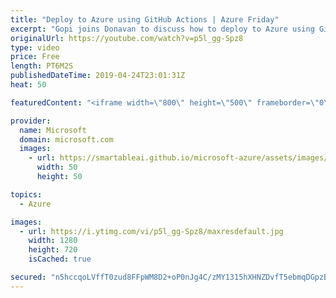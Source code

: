 ```yaml
---
title: "Deploy to Azure using GitHub Actions | Azure Friday"
excerpt: "Gopi joins Donavan to discuss how to deploy to Azure using GitHub Actions, which helps you to configure CI/CD from the GitHub UI. [01:10] Demo Start   GitHub Actions for Azure services https://aka.ms/azfr/535/01  GitHub Actions overview https://aka.ms/azfr/535/02  GitHub Actions docs https://aka.ms/azfr/535/03"
originalUrl: https://youtube.com/watch?v=p5l_gg-Spz8
type: video
price: Free
length: PT6M2S
publishedDateTime: 2019-04-24T23:01:31Z
heat: 50

featuredContent: "<iframe width=\"800\" height=\"500\" frameborder=\"0\" src=\"https://www.youtube.com/embed/p5l_gg-Spz8\" allow=\"accelerometer; autoplay; encrypted-media; gyroscope; picture-in-picture\" allowfullscreen></iframe>"

provider:
  name: Microsoft
  domain: microsoft.com
  images:
    - url: https://smartableai.github.io/microsoft-azure/assets/images/organizations/microsoft.com-50x50.jpg
      width: 50
      height: 50

topics:
  - Azure

images:
  - url: https://i.ytimg.com/vi/p5l_gg-Spz8/maxresdefault.jpg
    width: 1280
    height: 720
    isCached: true

secured: "n5hccqoLVffT0zud8FFpWM8D2+oP0nJg4C/zMY1315hXHNZDvfT5ebmqDGpzBwHkdRZektA3cerMY1IHUVEk4d1lvPoz9vlRL438Iyr6pR0YlQOFPjjvXJY2V+Mq0etnxNxRjaCPvo5bFDblTGX7TRLOvYunOZWHEDLpy7w31Rh5nqoMBPKA15Xo2IKlJ29QNIN7eBw+Qk7LwjiCNHT291Tn6JAOOSiIndPhFrimksPpseEaLbWqsQpJ9vX9s0b4QrPqOjn27R0TNnmVK1BWCop16hZ0ZHXCM0yYnSzPpddzYkv/9Qh3agGf5BNEh/UHBVfOOjZ1ZoDIiE0t6qpYungr+9zQCQRnP+CxfQsNDdgEQmA6qMuDopocmdLuH8JC3jvLbx9MGghGHF6C7N6FeWxHvx1jcGT/63k/GfzJTXQ=;go2SFmdE3MpYCYiKzPxtQg=="
---
```


